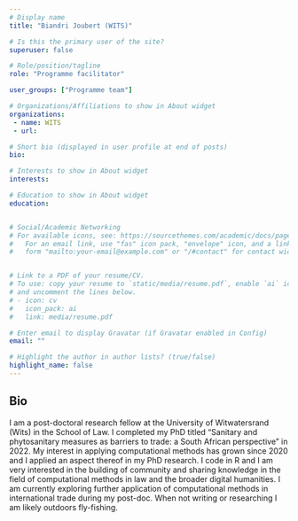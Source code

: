 ```yaml
---
# Display name
title: "Biandri Joubert (WITS)"

# Is this the primary user of the site?
superuser: false

# Role/position/tagline
role: "Programme facilitator"

user_groups: ["Programme team"]

# Organizations/Affiliations to show in About widget
organizations:
 - name: WITS
 - url: 

# Short bio (displayed in user profile at end of posts)
bio: 

# Interests to show in About widget
interests: 

# Education to show in About widget
education:


# Social/Academic Networking
# For available icons, see: https://sourcethemes.com/academic/docs/page-builder/#icons
#   For an email link, use "fas" icon pack, "envelope" icon, and a link in the
#   form "mailto:your-email@example.com" or "/#contact" for contact widget.


# Link to a PDF of your resume/CV.
# To use: copy your resume to `static/media/resume.pdf`, enable `ai` icons in `params.toml`, 
# and uncomment the lines below.
# - icon: cv
#   icon_pack: ai
#   link: media/resume.pdf

# Enter email to display Gravatar (if Gravatar enabled in Config)
email: ""

# Highlight the author in author lists? (true/false)
highlight_name: false
---
```


## Bio

I am a post-doctoral research fellow at the University of Witwatersrand (Wits) in the School of Law. I completed my PhD titled “Sanitary and phytosanitary measures as barriers to trade: a South African perspective” in 2022. My interest in applying computational methods has grown since 2020 and I applied an aspect thereof in my PhD research. I code in R and I am very interested in the building of community and sharing knowledge in the field of computational methods in law and the broader digital humanities. I am currently exploring further application of computational methods in international trade during my post-doc. When not writing or researching I am likely outdoors fly-fishing.
